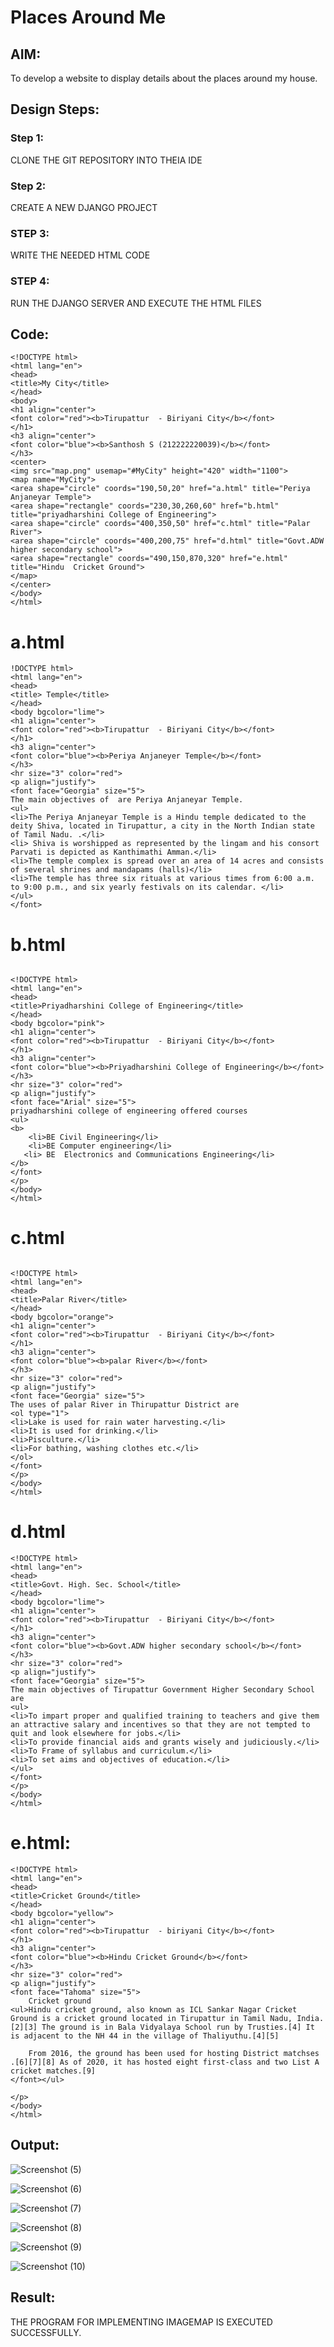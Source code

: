 # Places Around Me
## AIM:
To develop a website to display details about the places around my house.

## Design Steps:

### Step 1:

CLONE THE GIT REPOSITORY INTO THEIA IDE

### Step 2:

CREATE A NEW DJANGO PROJECT

### STEP 3:

WRITE THE NEEDED HTML CODE

### STEP 4:

RUN THE DJANGO SERVER AND EXECUTE THE HTML FILES

## Code:
~~~
<!DOCTYPE html>
<html lang="en">
<head>
<title>My City</title>
</head>
<body>
<h1 align="center">
<font color="red"><b>Tirupattur  - Biriyani City</b></font>
</h1>
<h3 align="center">
<font color="blue"><b>Santhosh S (212222220039)</b></font>
</h3>
<center>
<img src="map.png" usemap="#MyCity" height="420" width="1100">
<map name="MyCity">
<area shape="circle" coords="190,50,20" href="a.html" title="Periya Anjaneyar Temple">
<area shape="rectangle" coords="230,30,260,60" href="b.html" title="priyadharshini College of Engineering">
<area shape="circle" coords="400,350,50" href="c.html" title="Palar River">
<area shape="circle" coords="400,200,75" href="d.html" title="Govt.ADW higher secondary school">
<area shape="rectangle" coords="490,150,870,320" href="e.html" title="Hindu  Cricket Ground">
</map>
</center>
</body>
</html>
~~~
# a.html
~~~
!DOCTYPE html>
<html lang="en">
<head>
<title> Temple</title>
</head>
<body bgcolor="lime">
<h1 align="center">
<font color="red"><b>Tirupattur  - Biriyani City</b></font>
</h1>
<h3 align="center">
<font color="blue"><b>Periya Anjaneyer Temple</b></font>
</h3>
<hr size="3" color="red">
<p align="justify">
<font face="Georgia" size="5">
The main objectives of  are Periya Anjaneyar Temple.
<ul>
<li>The Periya Anjaneyar Temple is a Hindu temple dedicated to the deity Shiva, located in Tirupattur, a city in the North Indian state of Tamil Nadu. .</li>
<li> Shiva is worshipped as represented by the lingam and his consort Parvati is depicted as Kanthimathi Amman.</li>
<li>The temple complex is spread over an area of 14 acres and consists of several shrines and mandapams (halls)</li>
<li>The temple has three six rituals at various times from 6:00 a.m. to 9:00 p.m., and six yearly festivals on its calendar. </li>
</ul>
</font>
~~~
# b.html
~~~

<!DOCTYPE html>
<html lang="en">
<head>
<title>Priyadharshini College of Engineering</title>
</head>
<body bgcolor="pink">
<h1 align="center">
<font color="red"><b>Tirupattur  - Biriyani City</b></font>
</h1>
<h3 align="center">
<font color="blue"><b>Priyadharshini College of Engineering</b></font>
</h3>
<hr size="3" color="red">
<p align="justify">
<font face="Arial" size="5">
priyadharshini college of engineering offered courses
<ul>
<b>
    <li>BE Civil Engineering</li>
    <li>BE Computer engineering</li>
   <li> BE  Electronics and Communications Engineering</li>
</b>
</font>
</p>
</body>
</html>
~~~
# c.html
~~~

<!DOCTYPE html>
<html lang="en">
<head>
<title>Palar River</title>
</head>
<body bgcolor="orange">
<h1 align="center">
<font color="red"><b>Tirupattur  - Biriyani City</b></font>
</h1>
<h3 align="center">
<font color="blue"><b>palar River</b></font>
</h3>
<hr size="3" color="red">
<p align="justify">
<font face="Georgia" size="5">
The uses of palar River in Thirupattur District are 
<ol type="1">
<li>Lake is used for rain water harvesting.</li>
<li>It is used for drinking.</li>
<li>Pisculture.</li>
<li>For bathing, washing clothes etc.</li>
</ol>
</font>
</p>
</body>
</html>
~~~
# d.html
~~~
<!DOCTYPE html>
<html lang="en">
<head>
<title>Govt. High. Sec. School</title>
</head>
<body bgcolor="lime">
<h1 align="center">
<font color="red"><b>Tirupattur  - Biriyani City</b></font>
</h1>
<h3 align="center">
<font color="blue"><b>Govt.ADW higher secondary school</b></font>
</h3>
<hr size="3" color="red">
<p align="justify">
<font face="Georgia" size="5">
The main objectives of Tirupattur Government Higher Secondary School are 
<ul>
<li>To impart proper and qualified training to teachers and give them an attractive salary and incentives so that they are not tempted to quit and look elsewhere for jobs.</li>
<li>To provide financial aids and grants wisely and judiciously.</li>
<li>To Frame of syllabus and curriculum.</li>
<li>To set aims and objectives of education.</li>
</ul>
</font>
</p>
</body>
</html>
~~~
# e.html:
~~~
<!DOCTYPE html>
<html lang="en">
<head>
<title>Cricket Ground</title>
</head>
<body bgcolor="yellow">
<h1 align="center">
<font color="red"><b>Tirupattur  - biriyani City</b></font>
</h1>
<h3 align="center">
<font color="blue"><b>Hindu Cricket Ground</b></font>
</h3>
<hr size="3" color="red">
<p align="justify">
<font face="Tahoma" size="5">
    Cricket ground 
<ul>Hindu cricket ground, also known as ICL Sankar Nagar Cricket Ground is a cricket ground located in Tirupattur in Tamil Nadu, India.[2][3] The ground is in Bala Vidyalaya School run by Trusties.[4] It is adjacent to the NH 44 in the village of Thaliyuthu.[4][5]

    From 2016, the ground has been used for hosting District matchses .[6][7][8] As of 2020, it has hosted eight first-class and two List A cricket matches.[9]
</font></ul>
   
</p>
</body>
</html>
~~~

## Output:

![Screenshot (5)](https://github.com/santhoshs2004/NearMe/assets/129157717/ac1301a0-8c57-4598-90a4-d111d8d70d7d)

![Screenshot (6)](https://github.com/santhoshs2004/NearMe/assets/129157717/db30f1c3-e37e-4621-83bf-970d5af1e03a)

![Screenshot (7)](https://github.com/santhoshs2004/NearMe/assets/129157717/3df3ccbb-23a2-4234-b078-9be7aa82d41d)

![Screenshot (8)](https://github.com/santhoshs2004/NearMe/assets/129157717/838dbee7-7c81-49da-9f50-58db736069b1)

![Screenshot (9)](https://github.com/santhoshs2004/NearMe/assets/129157717/e001da22-b01b-4cd5-ba18-bafad8bf81dc)

![Screenshot (10)](https://github.com/santhoshs2004/NearMe/assets/129157717/4769ee4f-7c71-4568-bbf7-a611c911c921)


## Result:
THE PROGRAM FOR IMPLEMENTING IMAGEMAP IS EXECUTED SUCCESSFULLY.
